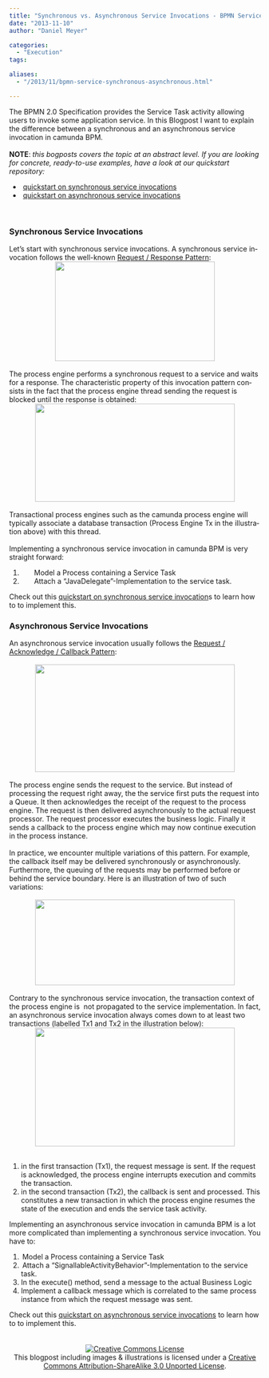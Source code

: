 ```yaml
---
title: "Synchronous vs. Asynchronous Service Invocations - BPMN Service Task (1)"
date: "2013-11-10"
author: "Daniel Meyer"

categories:
  - "Execution"
tags: 

aliases:
  - "/2013/11/bpmn-service-synchronous-asynchronous.html"

---
```


<div>
<div class="MsoNormal">
<span lang="EN-US">The BPMN
2.0 Specification provides the Service Task activity allowing users to invoke
some application service.&nbsp;</span>In this
Blogpost I want to explain the difference between a synchronous and an
asynchronous service invocation in camunda BPM.<br />
<br /></div>
<div class="MsoNormal">
<span lang="EN-US"><b>NOTE</b>: <i>this bogposts covers the topic at an abstract level. If you are looking for concrete, ready-to-use examples, have a look at our quickstart repository:&nbsp;</i></span>
<br />
<ul>
<li>&nbsp;<a href="https://github.com/camunda/camunda-quickstarts/tree/master/servicetask/service-invocation-synchronous">quickstart on synchronous service invocations</a></li>
<li>&nbsp;<a href="https://github.com/camunda/camunda-quickstarts/tree/master/servicetask/service-invocation-asynchronous">quickstart on asynchronous service invocations</a></li>
</ul>
</div>
<div class="MsoNormal">
<span lang="EN-US"><br /></span></div>
<div class="MsoNormal">
<span lang="EN-US"></span></div>
<a name='more'></a><h3>
Synchronous Service
Invocations</h3>
<div class="MsoNormal">
<span lang="EN-US">Let’s start
with synchronous service invocations. A synchronous service invocation follows
the well-known <a href="http://www.servicedesignpatterns.com/ClientServiceInteractions/RequestResponse">Request
/ Response Pattern</a>: <o:p></o:p></span></div>
<div class="separator" style="clear: both; text-align: center;">
<a href="http://3.bp.blogspot.com/-7DvI7gR80DU/Un_WwdE24gI/AAAAAAAAAPY/l3dKY8oXYHY/s1600/sync-service-invocation.png" imageanchor="1" style="margin-left: 1em; margin-right: 1em;"><img border="0" height="199" src="http://3.bp.blogspot.com/-7DvI7gR80DU/Un_WwdE24gI/AAAAAAAAAPY/l3dKY8oXYHY/s320/sync-service-invocation.png" width="320" /></a></div>
<br />
<div class="MsoNormal">
<span lang="EN-US">The process
engine performs a synchronous request to a service and waits for a response.
The characteristic property of this invocation pattern consists in the fact
that the process engine thread sending the request is blocked until the
response is obtained:</span></div>
<div class="separator" style="clear: both; text-align: center;">
<a href="http://3.bp.blogspot.com/-ruzHMpfRDeA/Un_Wxt7y3nI/AAAAAAAAAPk/jqrJvMfutW4/s1600/sync-service-invocation-illustrated.png" imageanchor="1" style="margin-left: 1em; margin-right: 1em;"><img border="0" height="196" src="http://3.bp.blogspot.com/-ruzHMpfRDeA/Un_Wxt7y3nI/AAAAAAAAAPk/jqrJvMfutW4/s400/sync-service-invocation-illustrated.png" width="400" /></a></div>
<div align="center" class="MsoNormal" style="text-align: center;">
<br /></div>
<div class="MsoNormal">
<span lang="EN-US">Transactional
process engines such as the camunda process engine will typically associate a
database transaction (Process Engine Tx in the illustration above) with this thread.
<o:p></o:p></span></div>
<div class="MsoNormal">
<span lang="EN-US"><br /></span></div>
<div class="MsoNormal">
<span lang="EN-US">Implementing
a synchronous service invocation in camunda BPM is very straight forward:<o:p></o:p></span></div>
<div class="MsoListParagraphCxSpFirst" style="mso-list: l0 level1 lfo1; text-indent: -18.0pt;">
</div>
<ol>
<li><span lang="EN-US" style="text-indent: -18pt;"><span style="font-size: 7pt;">&nbsp; &nbsp; &nbsp; &nbsp; &nbsp;&nbsp;</span></span><span lang="EN-US" style="text-indent: -18pt;">Model
a Process containing a Service Task</span></li>
<li><span lang="EN-US" style="text-indent: -18pt;"><span style="font-size: 7pt;">&nbsp; &nbsp; &nbsp; &nbsp; &nbsp;&nbsp;</span></span><span lang="EN-US" style="text-indent: -18pt;">Attach
a “JavaDelegate”-Implementation to the service task.</span></li>
</ol>
Check out this <a href="https://github.com/camunda/camunda-quickstarts/tree/master/servicetask/service-invocation-synchronous">quickstart on synchronous service invocation</a>s to learn how to to implement this.<br />
<h3>
<span lang="EN-US">Asynchronous Service Invocations</span></h3>
<div>
<span lang="EN-US">An asynchronous service invocation usually follows the <a href="http://www.servicedesignpatterns.com/ClientServiceInteractions/RequestAcknowledge">Request / Acknowledge / Callback Pattern</a>:</span></div>
<div>
<span lang="EN-US"><br /></span></div>
<div class="separator" style="clear: both; text-align: center;">
<a href="http://3.bp.blogspot.com/-QY6TZDqztWE/Un_Yf13y3QI/AAAAAAAAAP4/NhcVK0lnY_4/s1600/async-service-invocation.png" imageanchor="1" style="margin-left: 1em; margin-right: 1em;"><img border="0" height="215" src="http://3.bp.blogspot.com/-QY6TZDqztWE/Un_Yf13y3QI/AAAAAAAAAP4/NhcVK0lnY_4/s400/async-service-invocation.png" width="400" /></a></div>
<div class="separator" style="clear: both; text-align: left;">
<br /></div>
<div class="separator" style="clear: both; text-align: left;">
The process engine sends the request to the service. But instead of processing the request right away, the the service first puts the request into a Queue. It then acknowledges the receipt of the request to the process engine. The request is then delivered asynchronously to the actual request processor. The request processor executes the business logic. Finally it sends a callback to the process engine which may now continue execution in the process instance.&nbsp;</div>
<div class="separator" style="clear: both; text-align: left;">
<br /></div>
<div class="separator" style="clear: both; text-align: left;">
In practice, we encounter multiple variations of this pattern. For example, the callback itself may be delivered synchronously or asynchronously. Furthermore, the queuing of the requests may be performed before or behind the service boundary. Here is an illustration of two of such variations:&nbsp;</div>
<div class="separator" style="clear: both; text-align: left;">
<br /></div>
<div class="separator" style="clear: both; text-align: center;">
<a href="http://4.bp.blogspot.com/-5Ou09ISyMuU/Un_Yf6cBtOI/AAAAAAAAAP8/iru4LFGRyRI/s1600/async-service-invocation-queuing.png" imageanchor="1" style="margin-left: 1em; margin-right: 1em;"><img border="0" height="171" src="http://4.bp.blogspot.com/-5Ou09ISyMuU/Un_Yf6cBtOI/AAAAAAAAAP8/iru4LFGRyRI/s400/async-service-invocation-queuing.png" width="400" /></a></div>
<div class="separator" style="clear: both; text-align: center;">
<br /></div>
<div class="separator" style="clear: both; text-align: left;">
Contrary to the synchronous service invocation, the transaction context of the process engine is &nbsp;not propagated to the service implementation. In fact, an asynchronous service invocation always comes down to at least two transactions (labelled Tx1 and Tx2 in the illustration below):</div>
<div class="separator" style="clear: both; text-align: center;">
<a href="http://2.bp.blogspot.com/-CpaUxjWL8dE/Un_Yf7VqcrI/AAAAAAAAAP0/f45bD3bvsuI/s1600/async-service-invocation-illustrated.png" imageanchor="1" style="margin-left: 1em; margin-right: 1em;"><img border="0" height="237" src="http://2.bp.blogspot.com/-CpaUxjWL8dE/Un_Yf7VqcrI/AAAAAAAAAP0/f45bD3bvsuI/s400/async-service-invocation-illustrated.png" width="400" /></a></div>
<div class="separator" style="clear: both; text-align: center;">
<br /></div>
<ol>
<li>in the first transaction (Tx1), the request message is sent. If the request is acknowledged, the process engine interrupts execution and commits the transaction.</li>
<li>in the second transaction (Tx2), the callback is sent and processed. This constitutes a new transaction in which the process engine resumes the state of the execution and ends the service task activity.</li>
</ol>
<div class="MsoNormal">
<span lang="EN-US">Implementing an asynchronous service invocation in camunda BPM is a lot more complicated than implementing a synchronous service invocation. You have to:<o:p></o:p></span></div>
<div class="MsoListParagraphCxSpFirst" style="text-indent: -18pt;">
</div>
<ol>
<li><span lang="EN-US" style="text-indent: -18pt;"><span style="font-size: 7pt;">&nbsp;</span></span><span lang="EN-US" style="text-indent: -18pt;">Model a Process containing a Service Task</span></li>
<li><span lang="EN-US" style="text-indent: -18pt;"><span style="font-size: 7pt;">&nbsp;</span></span><span lang="EN-US" style="text-indent: -18pt;">Attach a “SignallableActivityBehavior”-Implementation to the service task.</span></li>
<li><span lang="EN-US" style="text-indent: -18pt;">In the execute() method, send a message to the actual Business Logic</span></li>
<li><span lang="EN-US" style="text-indent: -18pt;">Implement a callback message which is correlated to the same process instance from which the request message was sent.</span></li>
</ol>
<div class="separator" style="clear: both; text-align: left;">
Check out this&nbsp;<a href="https://github.com/camunda/camunda-quickstarts/tree/master/servicetask/service-invocation-asynchronous">quickstart on asynchronous service invocations</a>&nbsp;to learn how to to implement this.</div>
<div class="separator" style="clear: both; text-align: left;">
<br /></div>
<div class="separator" style="clear: both; text-align: center;">
<br /></div>
<div>
<div style="text-align: center;">
<a href="http://creativecommons.org/licenses/by-sa/3.0/deed.en_US" rel="license"><img alt="Creative Commons License" src="http://i.creativecommons.org/l/by-sa/3.0/88x31.png" style="border-width: 0;" /></a><br />
This blogpost including images &amp; illustrations is licensed under a <a href="http://creativecommons.org/licenses/by-sa/3.0/deed.en_US" rel="license">Creative Commons Attribution-ShareAlike 3.0 Unported License</a>.
</div>
</div>

</div>